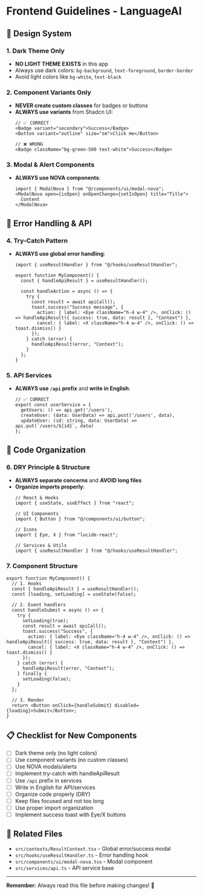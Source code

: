 # Frontend Guidelines - LanguageAI

## 🎨 Design System

### 1. Dark Theme Only
- **NO LIGHT THEME EXISTS** in this app
- Always use dark colors: `bg-background`, `text-foreground`, `border-border`
- Avoid light colors like `bg-white`, `text-black`

### 2. Component Variants Only
- **NEVER create custom classes** for badges or buttons
- **ALWAYS use variants** from Shadcn UI:
  ```tsx
  // ✅ CORRECT
  <Badge variant="secondary">Success</Badge>
  <Button variant="outline" size="sm">Click me</Button>
  
  // ❌ WRONG
  <Badge className="bg-green-500 text-white">Success</Badge>
  ```

### 3. Modal & Alert Components
- **ALWAYS use NOVA components**:
  ```tsx
  import { ModalNova } from "@/components/ui/modal-nova";
  <ModalNova open={isOpen} onOpenChange={setIsOpen} title="Title">
    Content
  </ModalNova>
  ```

## 🔧 Error Handling & API

### 4. Try-Catch Pattern
- **ALWAYS use global error handling**:
  ```tsx
  import { useResultHandler } from "@/hooks/useResultHandler";
  
  export function MyComponent() {
    const { handleApiResult } = useResultHandler();
    
    const handleAction = async () => {
      try {
        const result = await apiCall();
        toast.success("Success message", {
          action: { label: <Eye className="h-4 w-4" />, onClick: () => handleApiResult({ success: true, data: result }, "Context") },
          cancel: { label: <X className="h-4 w-4" />, onClick: () => toast.dismiss() }
        });
      } catch (error) {
        handleApiResult(error, "Context");
      }
    };
  }
  ```

### 5. API Services
- **ALWAYS use `/api` prefix** and **write in English**:
  ```tsx
  // ✅ CORRECT
  export const userService = {
    getUsers: () => api.get('/users'),
    createUser: (data: UserData) => api.post('/users', data),
    updateUser: (id: string, data: UserData) => api.put(`/users/${id}`, data)
  };
  ```

## 📁 Code Organization

### 6. DRY Principle & Structure
- **ALWAYS separate concerns** and **AVOID long files**
- **Organize imports properly**:
  ```tsx
  // React & Hooks
  import { useState, useEffect } from "react";
  
  // UI Components
  import { Button } from "@/components/ui/button";
  
  // Icons
  import { Eye, X } from "lucide-react";
  
  // Services & Utils
  import { useResultHandler } from "@/hooks/useResultHandler";
  ```

### 7. Component Structure
```tsx
export function MyComponent() {
  // 1. Hooks
  const { handleApiResult } = useResultHandler();
  const [loading, setLoading] = useState(false);
  
  // 2. Event handlers
  const handleSubmit = async () => {
    try {
      setLoading(true);
      const result = await apiCall();
      toast.success("Success", {
        action: { label: <Eye className="h-4 w-4" />, onClick: () => handleApiResult({ success: true, data: result }, "Context") },
        cancel: { label: <X className="h-4 w-4" />, onClick: () => toast.dismiss() }
      });
    } catch (error) {
      handleApiResult(error, "Context");
    } finally {
      setLoading(false);
    }
  };
  
  // 3. Render
  return <Button onClick={handleSubmit} disabled={loading}>Submit</Button>;
}
```

## 📋 Checklist for New Components

- [ ] Dark theme only (no light colors)
- [ ] Use component variants (no custom classes)
- [ ] Use NOVA modals/alerts
- [ ] Implement try-catch with handleApiResult
- [ ] Use `/api` prefix in services
- [ ] Write in English for API/services
- [ ] Organize code properly (DRY)
- [ ] Keep files focused and not too long
- [ ] Use proper import organization
- [ ] Implement success toast with Eye/X buttons

## 🔗 Related Files

- `src/contexts/ResultContext.tsx` - Global error/success modal
- `src/hooks/useResultHandler.ts` - Error handling hook
- `src/components/ui/modal-nova.tsx` - Modal component
- `src/services/api.ts` - API service base

---

**Remember:** Always read this file before making changes! 🚀 